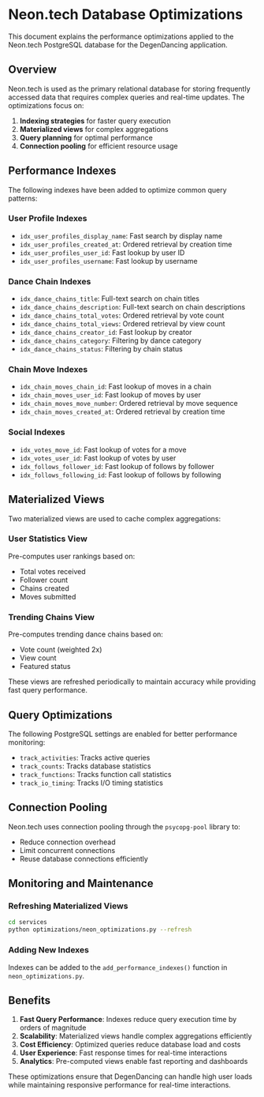 # Neon.tech Database Optimizations

This document explains the performance optimizations applied to the Neon.tech PostgreSQL database for the DegenDancing application.

## Overview

Neon.tech is used as the primary relational database for storing frequently accessed data that requires complex queries and real-time updates. The optimizations focus on:

1. **Indexing strategies** for faster query execution
2. **Materialized views** for complex aggregations
3. **Query planning** for optimal performance
4. **Connection pooling** for efficient resource usage

## Performance Indexes

The following indexes have been added to optimize common query patterns:

### User Profile Indexes
- `idx_user_profiles_display_name`: Fast search by display name
- `idx_user_profiles_created_at`: Ordered retrieval by creation time
- `idx_user_profiles_user_id`: Fast lookup by user ID
- `idx_user_profiles_username`: Fast lookup by username

### Dance Chain Indexes
- `idx_dance_chains_title`: Full-text search on chain titles
- `idx_dance_chains_description`: Full-text search on chain descriptions
- `idx_dance_chains_total_votes`: Ordered retrieval by vote count
- `idx_dance_chains_total_views`: Ordered retrieval by view count
- `idx_dance_chains_creator_id`: Fast lookup by creator
- `idx_dance_chains_category`: Filtering by dance category
- `idx_dance_chains_status`: Filtering by chain status

### Chain Move Indexes
- `idx_chain_moves_chain_id`: Fast lookup of moves in a chain
- `idx_chain_moves_user_id`: Fast lookup of moves by user
- `idx_chain_moves_move_number`: Ordered retrieval by move sequence
- `idx_chain_moves_created_at`: Ordered retrieval by creation time

### Social Indexes
- `idx_votes_move_id`: Fast lookup of votes for a move
- `idx_votes_user_id`: Fast lookup of votes by user
- `idx_follows_follower_id`: Fast lookup of follows by follower
- `idx_follows_following_id`: Fast lookup of follows by following

## Materialized Views

Two materialized views are used to cache complex aggregations:

### User Statistics View
Pre-computes user rankings based on:
- Total votes received
- Follower count
- Chains created
- Moves submitted

### Trending Chains View
Pre-computes trending dance chains based on:
- Vote count (weighted 2x)
- View count
- Featured status

These views are refreshed periodically to maintain accuracy while providing fast query performance.

## Query Optimizations

The following PostgreSQL settings are enabled for better performance monitoring:
- `track_activities`: Tracks active queries
- `track_counts`: Tracks database statistics
- `track_functions`: Tracks function call statistics
- `track_io_timing`: Tracks I/O timing statistics

## Connection Pooling

Neon.tech uses connection pooling through the `psycopg-pool` library to:
- Reduce connection overhead
- Limit concurrent connections
- Reuse database connections efficiently

## Monitoring and Maintenance

### Refreshing Materialized Views
```bash
cd services
python optimizations/neon_optimizations.py --refresh
```

### Adding New Indexes
Indexes can be added to the `add_performance_indexes()` function in `neon_optimizations.py`.

## Benefits

1. **Fast Query Performance**: Indexes reduce query execution time by orders of magnitude
2. **Scalability**: Materialized views handle complex aggregations efficiently
3. **Cost Efficiency**: Optimized queries reduce database load and costs
4. **User Experience**: Fast response times for real-time interactions
5. **Analytics**: Pre-computed views enable fast reporting and dashboards

These optimizations ensure that DegenDancing can handle high user loads while maintaining responsive performance for real-time interactions.